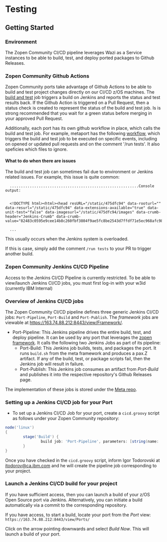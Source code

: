 # Testing

## Getting Started

### Environment

The Zopen Community CI/CD pipeline leverages Wazi as a Service instances to be able to build, test, and deploy ported packages to Github Releases.

### Zopen Community Github Actions

Zopen Community ports take advantage of Github Actions to be able to build and test project changes directly on our CI/CD z/OS machines. The [build and test](https://github.com/zopen-community/meta/blob/main/.github/workflows/build_and_test.yml) job triggers a build on Jenkins and reports the status and test results back. If the Github Action is triggered on a Pull Request, then a status check is created to represent the status of the build and test job. Is is strong recommended that you wait for a green status before merging in your approved Pull Request.

Additionally, each port has its own github workflow in place, which calls the build and test job. For example, metaport has the following [workflow](https://github.com/zopen-community/metaport/blob/main/.github/workflows/build_and_test.yml), which triggers the build and test job to be executed on specific events, including on opened or updated pull requests and on the comment '/run tests'. It also speficies which files to ignore.

#### What to do when there are issues

The build and test job can sometimes fail due to environment or Jenkins related issues. For example, this issue is quite common:
```
  ..........................................................Console output: 

  
  <!DOCTYPE html><html><head resURL="/static/475dfc94" data-rooturl="" data-resurl="/static/475dfc94" data-extensions-available="true" data-unit-test="false" data-imagesurl="/static/475dfc94/images" data-crumb-header="Jenkins-Crumb" data-crumb-value="82483c0595e9cee14b8c260fbf3804f9ae5fc8be2543d7ffdf71e5ec968afc98">

  ...
```

This usually occurs when the Jenkins system is overloaded.


If this is case, simply add the comment `/run tests` to your PR to trigger another build. 


### Zopen Community Jenkins CI/CD Pipeline

Access to the Jenkins CI/CD Pipeline is currently restricted.  To be able to view/launch Jenkins CI/CD jobs, you must first log-in with your w3id (currently IBM Internal)

### Overview of Jenkins CI/CD jobs

The Zopen Community CI/CD pipeline defines three generic Jenkins CI/CD jobs: `Port-Pipeline`, `Port-Build` and `Port-Publish`. The _framework_ jobs are viewable at https://163.74.88.212:8443/view/Framework/.

* Port-Pipeline: This Jenkins pipeline drives the entire build, test, and deploy pipeline.  It can be used by any port that leverages the [zopen framework](https://github.com/zopen-community/meta). It calls the following two Jenkins Jobs as part of its pipeline:
	* Port-Build: This Jenkins job builds, tests, and packages the port.  It runs `build.sh` from the meta framework and produces a pax.Z artifact.  If any of the build, test, or package scripts fail, then the Jenkins job will result in failure.
	* Port-Publish: This Jenkins job consumes an artifact from _Port-Build_ and publishes it into the respective repository's Github Releases page.

The implementation of these jobs is stored under the [Meta repo](https://github.com/zopen-community/meta/tree/main/cicd).

### Setting up a Jenkins CI/CD job for your Port

* To set up a Jenkins CI/CD Job for your port, create a `cicd.groovy` script as follows under your Zopen Community repository:
```groovy
node('linux')
{
        stage('Build') {
                build job: 'Port-Pipeline', parameters: [string(name: 'PORT_GITHUB_REPO', value: 'https://github.com/zopen-community/myport.git'), string(name: 'PORT_DESCRIPTION', value: 'This is a description of my port' )]
        }
}
```

Once you have checked in the `cicd.groovy` script, inform Igor Todorovski at itodorov@ca.ibm.com and he will create the pipeline job corresponding to your project.

### Launch a Jenkins CI/CD build for your project
If you have sufficient access, then you can launch a build of your z/OS Open Source port via Jenkins. Alternatively, you can initiate a build automatically via a commit to the corresponding repository.

If you have access, to start a build, locate your port from the _Port_ view: `https://163.74.88.212:8443/view/Ports/`

Click on the arrow pointing downwards and select *Build Now*. This will launch a build of your port.

